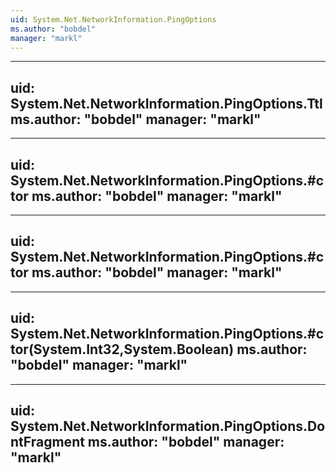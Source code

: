```yaml
---
uid: System.Net.NetworkInformation.PingOptions
ms.author: "bobdel"
manager: "markl"
---
```


---
uid: System.Net.NetworkInformation.PingOptions.Ttl
ms.author: "bobdel"
manager: "markl"
---

---
uid: System.Net.NetworkInformation.PingOptions.#ctor
ms.author: "bobdel"
manager: "markl"
---

---
uid: System.Net.NetworkInformation.PingOptions.#ctor
ms.author: "bobdel"
manager: "markl"
---

---
uid: System.Net.NetworkInformation.PingOptions.#ctor(System.Int32,System.Boolean)
ms.author: "bobdel"
manager: "markl"
---

---
uid: System.Net.NetworkInformation.PingOptions.DontFragment
ms.author: "bobdel"
manager: "markl"
---
